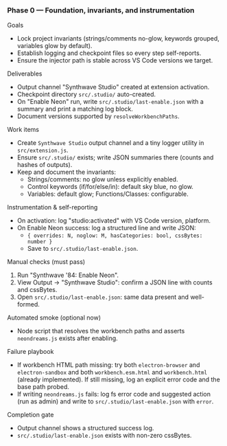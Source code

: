 ### Phase 0 — Foundation, invariants, and instrumentation

Goals
- Lock project invariants (strings/comments no-glow, keywords grouped, variables glow by default).
- Establish logging and checkpoint files so every step self-reports.
- Ensure the injector path is stable across VS Code versions we target.

Deliverables
- Output channel "Synthwave Studio" created at extension activation.
- Checkpoint directory `src/.studio/` auto-created.
- On "Enable Neon" run, write `src/.studio/last-enable.json` with a summary and print a matching log block.
- Document versions supported by `resolveWorkbenchPaths`.

Work items
- Create `Synthwave Studio` output channel and a tiny logger utility in `src/extension.js`.
- Ensure `src/.studio/` exists; write JSON summaries there (counts and hashes of outputs).
- Keep and document the invariants:
  - Strings/comments: no glow unless explicitly enabled.
  - Control keywords (if/for/else/in): default sky blue, no glow.
  - Variables: default glow; Functions/Classes: configurable.

Instrumentation & self-reporting
- On activation: log "studio:activated" with VS Code version, platform.
- On Enable Neon success: log a structured line and write JSON:
  - `{ overrides: N, noglow: M, hasCategories: bool, cssBytes: number }`
  - Save to `src/.studio/last-enable.json`.

Manual checks (must pass)
1) Run "Synthwave '84: Enable Neon".
2) View Output → "Synthwave Studio": confirm a JSON line with counts and cssBytes.
3) Open `src/.studio/last-enable.json`: same data present and well-formed.

Automated smoke (optional now)
- Node script that resolves the workbench paths and asserts `neondreams.js` exists after enabling.

Failure playbook
- If workbench HTML path missing: try both `electron-browser` and `electron-sandbox` and both `workbench.esm.html` and `workbench.html` (already implemented). If still missing, log an explicit error code and the base path probed.
- If writing `neondreams.js` fails: log fs error code and suggested action (run as admin) and write to `src/.studio/last-enable.json` with `error`.

Completion gate
- Output channel shows a structured success log.
- `src/.studio/last-enable.json` exists with non-zero cssBytes.

